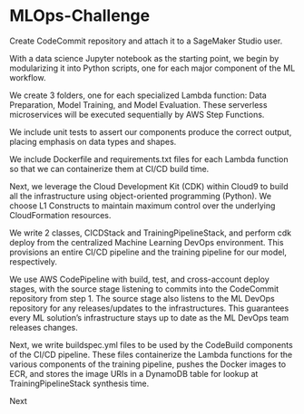 # MLOps-Challenge

Create CodeCommit repository and attach it to a SageMaker Studio user.

With a data science Jupyter notebook as the starting point, we begin by modularizing it into Python scripts, one for each major component of the ML workflow.

We create 3 folders, one for each specialized Lambda function: Data Preparation, Model Training, and Model Evaluation. These serverless microservices will be executed sequentially by AWS Step Functions.

We include unit tests to assert our components produce the correct output, placing emphasis on data types and shapes.

We include Dockerfile and requirements.txt files for each Lambda function so that we can containerize them at CI/CD build time.

Next, we leverage the Cloud Development Kit (CDK) within Cloud9 to build all the infrastructure using object-oriented programming (Python). We choose L1 Constructs to maintain maximum control over the underlying CloudFormation resources.

We write 2 classes, CICDStack and TrainingPipelineStack, and perform cdk deploy from the centralized Machine Learning DevOps environment. This provisions an entire CI/CD pipeline and the training pipeline for our model, respectively.

We use AWS CodePipeline with build, test, and cross-account deploy stages, with the source stage listening to commits into the CodeCommit repository from step 1. The source stage also listens to the ML DevOps repository for any releases/updates to the infrastructures. This guarantees every ML solution’s infrastructure stays up to date as the ML DevOps team releases changes.

Next, we write buildspec.yml files to be used by the CodeBuild components of the CI/CD pipeline. These files containerize the Lambda functions for the various components of the training pipeline, pushes the Docker images to ECR, and stores the image URIs in a DynamoDB table for lookup at TrainingPipelineStack synthesis time.

Next
